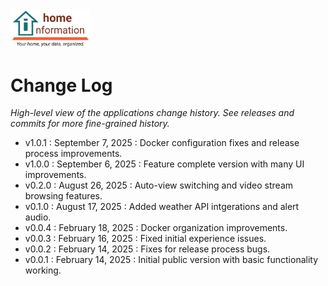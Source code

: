 <img src="src/hi/static/img/hi-logo-w-tagline-197x96.png" alt="Home Information Logo" width="128">

# Change Log

_High-level view of the applications change history.  See releases and commits for more fine-grained history._

- v1.0.1 : September 7, 2025 : Docker configuration fixes and release process improvements.
- v1.0.0 : September 6, 2025 : Feature complete version with many UI improvements.
- v0.2.0 : August 26, 2025 : Auto-view switching and video stream browsing features.
- v0.1.0 : August 17, 2025 : Added weather API intgerations and alert audio.
- v0.0.4 : February 18, 2025 : Docker organization improvements.
- v0.0.3 : February 16, 2025 : Fixed initial experience issues.
- v0.0.2 : February 14, 2025 : Fixes for release process bugs.
- v0.0.1 : February 14, 2025 : Initial public version with basic functionality working.

